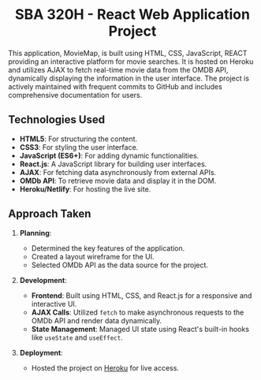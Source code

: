 <h1 align="center">SBA 320H - React Web Application Project</h1>

This application, MovieMap, is built using HTML, CSS, JavaScript, REACT providing an interactive platform for movie searches. It is hosted on Heroku and utilizes AJAX to fetch real-time movie data from the OMDB API, dynamically displaying the information in the user interface. The project is actively maintained with frequent commits to GitHub and includes comprehensive documentation for users.

## Technologies Used

- **HTML5**: For structuring the content.
- **CSS3**: For styling the user interface.
- **JavaScript (ES6+)**: For adding dynamic functionalities.
- **React.js**: A JavaScript library for building user interfaces.
- **AJAX**: For fetching data asynchronously from external APIs.
- **OMDb API**: To retrieve movie data and display it in the DOM.
- **Heroku/Netlify**: For hosting the live site.

## Approach Taken

1. **Planning**: 
   - Determined the key features of the application.
   - Created a layout wireframe for the UI.
   - Selected OMDb API as the data source for the project.

2. **Development**:
   - **Frontend**: Built using HTML, CSS, and React.js for a responsive and interactive UI.
   - **AJAX Calls**: Utilized `fetch` to make asynchronous requests to the OMDb API and render data dynamically.
   - **State Management**: Managed UI state using React's built-in hooks like `useState` and `useEffect`.

3. **Deployment**: 
   - Hosted the project on [Heroku](#) for live access.
